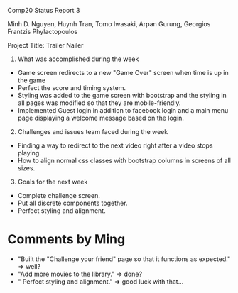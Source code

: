 Comp20 Status Report 3

Minh D. Nguyen, Huynh Tran, Tomo Iwasaki, Arpan Gurung, Georgios Frantzis Phylactopoulos

Project Title: Trailer Nailer

1. What was accomplished during the week
- Game screen redirects to a new "Game Over" screen when time is up in the game
- Perfect the score and timing system.
- Styling was added to the game screen with bootstrap and the styling in all 
  pages was modified so that they are mobile-friendly.
- Implemented Guest login in addition to facebook login and a main menu page
  displaying a welcome message based on the login.

2. Challenges and issues team faced during the week
-  Finding a way to redirect to the next video right after a video stops playing.
-  How to align normal css classes with bootstrap columns in screens of all sizes.

3. Goals for the next week
- Complete challenge screen.
- Put all discrete components together.
- Perfect styling and alignment.

# Comments by Ming
* "Built the "Challenge your friend" page so that it functions as expected." => well?
* "Add more movies to the library." => done?
* " Perfect styling and alignment." => good luck with that...
